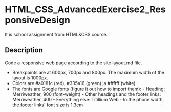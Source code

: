 # HTML_CSS_AdvancedExercise2_ResponsiveDesign
It is school assignment from HTML&CSS course.

## Description
Code a responsive web page according to the site layout.md file. 

 - Breakpoints are at 600px, 700px and 800px. The maximum width of the layout is 1000px.
 - Colors are #a0181c (red), #335a16 (green) ja #ffffff (white).
 - The fonts are Google fonts (figure it out how to import them):
       - Heading: Merriweather, 900 (font-weight)
       - Other headings and the footer links: Merriweather, 400
       - Everything else: Titillium Web
       - In the phone width, the footer links' font size is 1.3em
